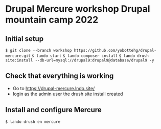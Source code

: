 # Drupal Mercure workshop Drupal mountain camp 2022

## Initial setup

`$ git clone --branch workshop https://github.com/yobottehg/drupal-mercure.git`
`$ lando start`
`$ lando composer install`
`$ lando drush site:install --db-url=mysql://drupal9:drupal9@database/drupal9 -y`

## Check that everything is working

- Go to https://drupal-mercure.lndo.site/
- login as the admin user the drush site install created

## Install and configure Mercure

`$ lando drush en mercure`
